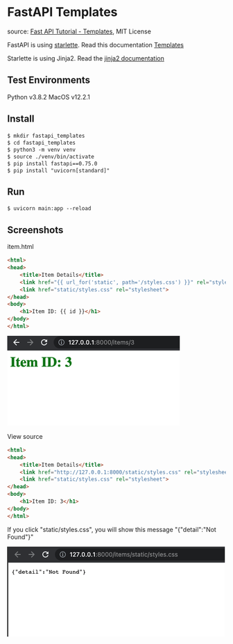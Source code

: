 # FastAPI Templates
source: [Fast API Tutorial - Templates](https://fastapi.tiangolo.com/advanced/templates/), MIT License

FastAPI is using [starlette](https://www.starlette.io/). Read this documentation [Templates](https://www.starlette.io/templates/)

Starlette is using Jinja2. Read the [jinja2 documentation](https://jinja.palletsprojects.com/en/3.0.x/api/#jinja2.Environment)

## Test Environments
Python v3.8.2
MacOS v12.2.1

## Install
```shell
$ mkdir fastapi_templates
$ cd fastapi_templates
$ python3 -m venv venv
$ source ./venv/bin/activate
$ pip install fastapi==0.75.0
$ pip install "uvicorn[standard]"
```

## Run
```shell
$ uvicorn main:app --reload
```

## Screenshots

item.html
```html
<html>
<head>
    <title>Item Details</title>
    <link href="{{ url_for('static', path='/styles.css') }}" rel="stylesheet">
    <link href="static/styles.css" rel="stylesheet">
</head>
<body>
    <h1>Item ID: {{ id }}</h1>
</body>
</html>
```

![GET /items/3](screenshots/get_items_3.png)

View source
```html
<html>
<head>
    <title>Item Details</title>
    <link href="http://127.0.0.1:8000/static/styles.css" rel="stylesheet">
    <link href="static/styles.css" rel="stylesheet">
</head>
<body>
    <h1>Item ID: 3</h1>
</body>
</html>
```

If you click "static/styles.css", you will show this message "{"detail":"Not Found"}"

![items/static/styles](screenshots/static_styles.css.png)
